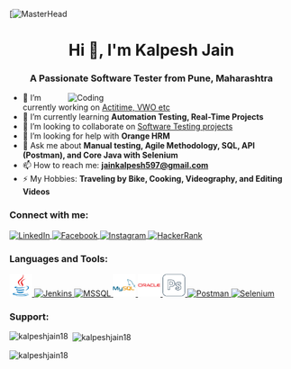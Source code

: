 <!-- MasterHead -->
[![MasterHead](http://kidswithchildren.blogspot.com/2014/03/date-night-movie-incredibles.html...)

<h1 align="center">Hi 👋, I'm Kalpesh Jain</h1>
<h3 align="center">A Passionate Software Tester from Pune, Maharashtra</h3>

<!-- Animated GIF -->
<img align="right" alt="Coding" width="400" src="https://media.tenor.com/rePDfDWO3XoAAAAd/hacking.gif">

<!-- About Me -->
- 🔭 I’m currently working on [Actitime, VWO etc](https://github.com/KalpeshJain18/Software-Testing-Projects)
- 🌱 I’m currently learning **Automation Testing, Real-Time Projects**
- 👯 I’m looking to collaborate on [Software Testing projects](https://github.com/KalpeshJain18/Software-Testing-Projects)
- 🤝 I’m looking for help with **Orange HRM**
- 💬 Ask me about **Manual testing, Agile Methodology, SQL, API (Postman), and Core Java with Selenium**
- 📫 How to reach me: **jainkalpesh597@gmail.com**
- ⚡ My Hobbies: **Traveling by Bike, Cooking, Videography, and Editing Videos**

<!-- Connect with Me -->
<h3 align="left">Connect with me:</h3>
<p align="left">
  <a href="https://linkedin.com/in/kalpeshnjain09" target="blank">
    <img align="center" src="https://raw.githubusercontent.com/rahuldkjain/github-profile-readme-generator/master/src/images/icons/Social/linked-in-alt.svg" alt="LinkedIn" height="30" width="40" />
  </a>
  <a href="https://fb.com/kalpesh jain" target="blank">
    <img align="center" src="https://raw.githubusercontent.com/rahuldkjain/github-profile-readme-generator/master/src/images/icons/Social/facebook.svg" alt="Facebook" height="30" width="40" />
  </a>
  <a href="https://instagram.com/kalpeshjain_09" target="blank">
    <img align="center" src="https://raw.githubusercontent.com/rahuldkjain/github-profile-readme-generator/master/src/images/icons/Social/instagram.svg" alt="Instagram" height="30" width="40" />
  </a>
  <a href="https://www.hackerrank.com/kalpesh jain" target="blank">
    <img align="center" src="https://raw.githubusercontent.com/rahuldkjain/github-profile-readme-generator/master/src/images/icons/Social/hackerrank.svg" alt="HackerRank" height="30" width="40" />
  </a>
</p>

<!-- Languages and Tools -->
<h3 align="left">Languages and Tools:</h3>
<p align="left">
  <a href="https://www.java.com" target="_blank" rel="noreferrer">
    <img src="https://raw.githubusercontent.com/devicons/devicon/master/icons/java/java-original.svg" alt="Java" width="40" height="40"/>
  </a>
  <a href="https://www.jenkins.io" target="_blank" rel="noreferrer">
    <img src="https://www.vectorlogo.zone/logos/jenkins/jenkins-icon.svg" alt="Jenkins" width="40" height="40"/>
  </a>
  <a href="https://www.microsoft.com/en-us/sql-server" target="_blank" rel="noreferrer">
    <img src="https://www.svgrepo.com/show/303229/microsoft-sql-server-logo.svg" alt="MSSQL" width="40" height="40"/>
  </a>
  <a href="https://www.mysql.com/" target="_blank" rel="noreferrer">
    <img src="https://raw.githubusercontent.com/devicons/devicon/master/icons/mysql/mysql-original-wordmark.svg" alt="MySQL" width="40" height="40"/>
  </a>
  <a href="https://www.oracle.com/" target="_blank" rel="noreferrer">
    <img src="https://raw.githubusercontent.com/devicons/devicon/master/icons/oracle/oracle-original.svg" alt="Oracle" width="40" height="40"/>
  </a>
  <a href="https://www.photoshop.com/en" target="_blank" rel="noreferrer">
    <img src="https://raw.githubusercontent.com/devicons/devicon/master/icons/photoshop/photoshop-line.svg" alt="Photoshop" width="40" height="40"/>
  </a>
  <a href="https://postman.com" target="_blank" rel="noreferrer">
    <img src="https://www.vectorlogo.zone/logos/getpostman/getpostman-icon.svg" alt="Postman" width="40" height="40"/>
  </a>
  <a href="https://www.selenium.dev" target="_blank" rel="noreferrer">
    <img src="https://raw.githubusercontent.com/detain/svg-logos/780f25886640cef088af994181646db2f6b1a3f8/svg/selenium-logo.svg" alt="Selenium" width="40" height="40"/>
  </a>
</p>

<!-- GitHub Stats -->
<h3 align="left">Support:</h3>
<p align="left">
  <img align="left" src="https://github-readme-stats.vercel.app/api/top-langs?username=kalpeshjain18&show_icons=true&locale=en&layout=compact" alt="kalpeshjain18" />
</p>
<p>&nbsp;
  <img align="center" src="https://github-readme-stats.vercel.app/api?username=kalpeshjain18&show_icons=true&locale=en" alt="kalpeshjain18" />
</p>
<p>
  <img align="center" src="https://github-readme-streak-stats.herokuapp.com/?user=kalpeshjain18&" alt="kalpeshjain18" />
</p>
